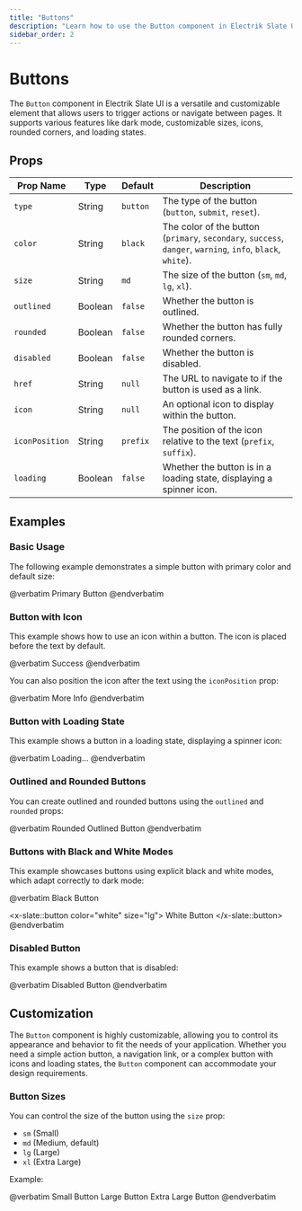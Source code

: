```yaml
---
title: "Buttons"
description: "Learn how to use the Button component in Electrik Slate UI"
sidebar_order: 2
---
```


# Buttons

The `Button` component in Electrik Slate UI is a versatile and customizable element that allows users to trigger actions or navigate between pages. It supports various features like dark mode, customizable sizes, icons, rounded corners, and loading states.

## Props

| Prop Name      | Type    | Default | Description                                                                                               |
|----------------|---------|---------|-----------------------------------------------------------------------------------------------------------|
| `type`         | String  | `button`| The type of the button (`button`, `submit`, `reset`).                                                      |
| `color`        | String  | `black` | The color of the button (`primary`, `secondary`, `success`, `danger`, `warning`, `info`, `black`, `white`).|
| `size`         | String  | `md`    | The size of the button (`sm`, `md`, `lg`, `xl`).                                                           |
| `outlined`     | Boolean | `false` | Whether the button is outlined.                                                                            |
| `rounded`      | Boolean | `false` | Whether the button has fully rounded corners.                                                              |
| `disabled`     | Boolean | `false` | Whether the button is disabled.                                                                            |
| `href`         | String  | `null`  | The URL to navigate to if the button is used as a link.                                                    |
| `icon`         | String  | `null`  | An optional icon to display within the button.                                                             |
| `iconPosition` | String  | `prefix`| The position of the icon relative to the text (`prefix`, `suffix`).                                        |
| `loading`      | Boolean | `false` | Whether the button is in a loading state, displaying a spinner icon.                                       |

## Examples

### Basic Usage

The following example demonstrates a simple button with primary color and default size:

<x-code-preview>
@verbatim
<x-slate::button color="primary" size="md">
    Primary Button
</x-slate::button>
@endverbatim
</x-code-preview>

### Button with Icon

This example shows how to use an icon within a button. The icon is placed before the text by default.

<x-code-preview>
@verbatim
<x-slate::button color="success" icon="carbon-checkmark">
    Success
</x-slate::button>
@endverbatim
</x-code-preview>

You can also position the icon after the text using the `iconPosition` prop:

<x-code-preview>
@verbatim
<x-slate::button color="info" icon="carbon-information" iconPosition="suffix">
    More Info
</x-slate::button>
@endverbatim
</x-code-preview>

### Button with Loading State

This example shows a button in a loading state, displaying a spinner icon:

<x-code-preview>
@verbatim
<x-slate::button color="warning" loading>
    Loading...
</x-slate::button>
@endverbatim
</x-code-preview>

### Outlined and Rounded Buttons

You can create outlined and rounded buttons using the `outlined` and `rounded` props:

<x-code-preview>
@verbatim
<x-slate::button color="danger" outlined rounded>
    Rounded Outlined Button
</x-slate::button>
@endverbatim
</x-code-preview>

### Buttons with Black and White Modes

This example showcases buttons using explicit black and white modes, which adapt correctly to dark mode:

<x-code-preview>
@verbatim
<x-slate::button color="black" size="lg">
    Black Button
</x-slate::button>

<x-slate::button color="white" size="lg">
    White Button
</x-slate::button>
@endverbatim
</x-code-preview>

### Disabled Button

This example shows a button that is disabled:

<x-code-preview>
@verbatim
<x-slate::button color="secondary" disabled>
    Disabled Button
</x-slate::button>
@endverbatim
</x-code-preview>

## Customization

The `Button` component is highly customizable, allowing you to control its appearance and behavior to fit the needs of your application. Whether you need a simple action button, a navigation link, or a complex button with icons and loading states, the `Button` component can accommodate your design requirements.

### Button Sizes

You can control the size of the button using the `size` prop:

- `sm` (Small)
- `md` (Medium, default)
- `lg` (Large)
- `xl` (Extra Large)

Example:

<x-code-preview>
@verbatim
<x-slate::button color="primary" size="sm">
    Small Button
</x-slate::button>
<x-slate::button color="primary" size="lg">
    Large Button
</x-slate::button>
<x-slate::button color="primary" size="xl">
    Extra Large Button
</x-slate::button>
@endverbatim
</x-code-preview>
